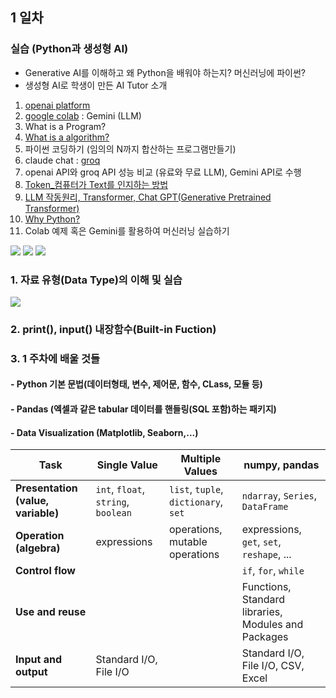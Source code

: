 ## 1 일차 
### 실습 (Python과 생성형 AI)
- Generative AI를 이해하고 왜 Python을 배워야 하는지? 머신러닝에 파이썬?
- 생성형 AI로 학생이 만든 AI Tutor 소개
1. [openai platform](https://platform.openai.com/docs/overview)
2. [google colab](https://colab.research.google.com/) : Gemini (LLM)
3. What is a Program?
4. [What is a algorithm?](https://ko.wikipedia.org/wiki/%EC%95%8C%EA%B3%A0%EB%A6%AC%EC%A6%98)
5. 파이썬 코딩하기 (임의의 N까지 합산하는 프로그램만들기)
6. claude chat : [groq](https://groq.com/)
7. openai API와 groq API 성능 비교 (유료와 무료 LLM), Gemini API로 수행
8. [Token_컴퓨터가 Text를 인지하는 방법](https://platform.openai.com/tokenizer)
9. [LLM 작동원리, Transformer, Chat GPT(Generative Pretrained Transformer)](https://huggingface.co/learn/llm-course/chapter1/4?fw=pt)
10. [Why Python?](https://www.tiobe.com/tiobe-index/)
11. Colab 예제 혹은 Gemini를 활용하여 머신러닝 실습하기


![](https://miro.medium.com/v2/resize:fit:1100/format:webp/1*FTv0YjReFNoE8phRcfFKBg.png)
![](https://miro.medium.com/v2/resize:fit:1100/format:webp/0*pQHDovv3Wa7iY1Hy.png)
![](https://miro.medium.com/v2/resize:fit:2000/format:webp/0*7jmQojAsLUy_UqmC.png)

### 1. 자료 유형(Data Type)의 이해 및 실습
![](https://media.geeksforgeeks.org/wp-content/uploads/20241210131752166623/Python-Data-Types.webp)

### 2. print(), input() 내장함수(Built-in Fuction)

### 3. 1 주차에 배울 것들
#### - Python 기본 문법(데이터형태, 변수, 제어문, 함수, CLass, 모듈 등)
#### - Pandas (엑셀과 같은 tabular 데이터를 핸들링(SQL 포함)하는 패키지)
#### - Data Visualization (Matplotlib, Seaborn,...)

| Task                         | Single Value                           | Multiple Values                                | numpy, pandas                                         |
|-----------------------------|----------------------------------------|------------------------------------------------|--------------------------------------------------------|
| **Presentation (value, variable)** | `int`, `float`, `string`, `boolean`       | `list`, `tuple`, `dictionary`, `set`           | `ndarray`, `Series`, `DataFrame`                      |
| **Operation (algebra)**     | expressions                            | operations, mutable operations                 | expressions, `get`, `set`, `reshape`, ...             |
| **Control flow**            |                                        |                                                | `if`, `for`, `while`                                  |
| **Use and reuse**           |                                        |                                                | Functions, Standard libraries, Modules and Packages   |
| **Input and output**        | Standard I/O, File I/O                 |                                                | Standard I/O, File I/O, CSV, Excel                    |

